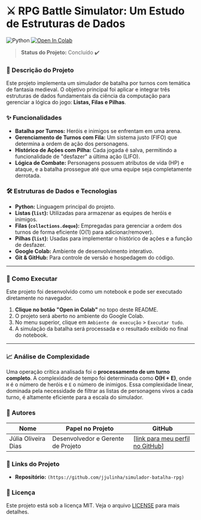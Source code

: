# ⚔️ RPG Battle Simulator: Um Estudo de Estruturas de Dados

![Python](https://img.shields.io/badge/Python-3.10+-blue?style=for-the-badge&logo=python&logoColor=white)
[![Open In Colab](https://colab.research.google.com/assets/colab-badge.svg)](https://colab.research.google.com/github/jjulinha/simulador-batalha-rpg/blob/main/Simulador_de_Batalha_de_RPG.ipynb) 
> **Status do Projeto:** Concluído ✔️

### 📝 Descrição do Projeto

Este projeto implementa um simulador de batalha por turnos com temática de fantasia medieval. O objetivo principal foi aplicar e integrar três estruturas de dados fundamentais da ciência da computação para gerenciar a lógica do jogo: **Listas, Filas e Pilhas**.

### ✨ Funcionalidades

- **Batalha por Turnos:** Heróis e inimigos se enfrentam em uma arena.
- **Gerenciamento de Turnos com Fila:** Um sistema justo (FIFO) que determina a ordem de ação dos personagens.
- **Histórico de Ações com Pilha:** Cada jogada é salva, permitindo a funcionalidade de "desfazer" a última ação (LIFO).
- **Lógica de Combate:** Personagens possuem atributos de vida (HP) e ataque, e a batalha prossegue até que uma equipe seja completamente derrotada.

### 🛠️ Estruturas de Dados e Tecnologias

- **Python:** Linguagem principal do projeto.
- **Listas (`list`):** Utilizadas para armazenar as equipes de heróis e inimigos.
- **Filas (`collections.deque`):** Empregadas para gerenciar a ordem dos turnos de forma eficiente (O(1) para adicionar/remover).
- **Pilhas (`list`):** Usadas para implementar o histórico de ações e a função de desfazer.
- **Google Colab:** Ambiente de desenvolvimento interativo.
- **Git & GitHub:** Para controle de versão e hospedagem do código.

---

### 🚀 Como Executar

Este projeto foi desenvolvido como um notebook e pode ser executado diretamente no navegador.

1.  **Clique no botão "Open in Colab"** no topo deste README.
2.  O projeto será aberto no ambiente do Google Colab.
3.  No menu superior, clique em `Ambiente de execução` > `Executar tudo`.
4.  A simulação da batalha será processada e o resultado exibido no final do notebook.

---

### 📈 Análise de Complexidade

Uma operação crítica analisada foi o **processamento de um turno completo**. A complexidade de tempo foi determinada como **O(H + E)**, onde `H` é o número de heróis e `E` o número de inimigos. Essa complexidade linear, dominada pela necessidade de filtrar as listas de personagens vivos a cada turno, é altamente eficiente para a escala do simulador.

### 👤 Autores

| Nome                                     | Papel no Projeto                  | GitHub                                    |
| ---------------------------------------- | --------------------------------- | ----------------------------------------- |
| Júlia Oliveira Dias                 | Desenvolvedor e Gerente de Projeto | [[link para meu perfil no GitHub](https://github.com/jjulinha)]          |


### 🔗 Links do Projeto

- **Repositório:** `(https://github.com/jjulinha/simulador-batalha-rpg)`

### 📄 Licença

Este projeto está sob a licença MIT. Veja o arquivo [LICENSE](LICENSE) para mais detalhes.
